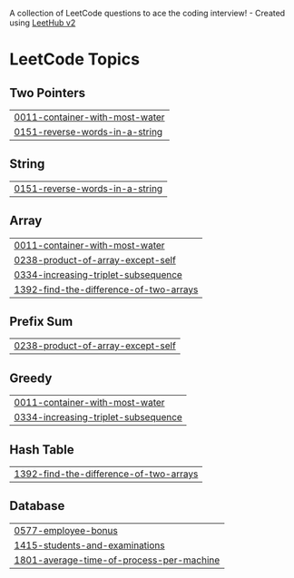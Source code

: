 A collection of LeetCode questions to ace the coding interview! - Created using [LeetHub v2](https://github.com/arunbhardwaj/LeetHub-2.0)
<!---LeetCode Topics Start-->
# LeetCode Topics
## Two Pointers
|  |
| ------- |
| [0011-container-with-most-water](https://github.com/charanYelimela334/LeetCode/tree/master/0011-container-with-most-water) |
| [0151-reverse-words-in-a-string](https://github.com/charanYelimela334/LeetCode/tree/master/0151-reverse-words-in-a-string) |
## String
|  |
| ------- |
| [0151-reverse-words-in-a-string](https://github.com/charanYelimela334/LeetCode/tree/master/0151-reverse-words-in-a-string) |
## Array
|  |
| ------- |
| [0011-container-with-most-water](https://github.com/charanYelimela334/LeetCode/tree/master/0011-container-with-most-water) |
| [0238-product-of-array-except-self](https://github.com/charanYelimela334/LeetCode/tree/master/0238-product-of-array-except-self) |
| [0334-increasing-triplet-subsequence](https://github.com/charanYelimela334/LeetCode/tree/master/0334-increasing-triplet-subsequence) |
| [1392-find-the-difference-of-two-arrays](https://github.com/charanYelimela334/LeetCode/tree/master/1392-find-the-difference-of-two-arrays) |
## Prefix Sum
|  |
| ------- |
| [0238-product-of-array-except-self](https://github.com/charanYelimela334/LeetCode/tree/master/0238-product-of-array-except-self) |
## Greedy
|  |
| ------- |
| [0011-container-with-most-water](https://github.com/charanYelimela334/LeetCode/tree/master/0011-container-with-most-water) |
| [0334-increasing-triplet-subsequence](https://github.com/charanYelimela334/LeetCode/tree/master/0334-increasing-triplet-subsequence) |
## Hash Table
|  |
| ------- |
| [1392-find-the-difference-of-two-arrays](https://github.com/charanYelimela334/LeetCode/tree/master/1392-find-the-difference-of-two-arrays) |
## Database
|  |
| ------- |
| [0577-employee-bonus](https://github.com/charanYelimela334/LeetCode/tree/master/0577-employee-bonus) |
| [1415-students-and-examinations](https://github.com/charanYelimela334/LeetCode/tree/master/1415-students-and-examinations) |
| [1801-average-time-of-process-per-machine](https://github.com/charanYelimela334/LeetCode/tree/master/1801-average-time-of-process-per-machine) |
<!---LeetCode Topics End-->